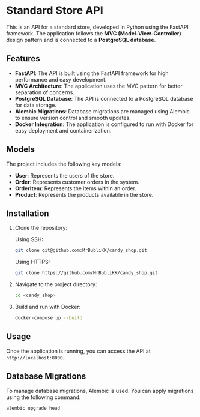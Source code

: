 # Standard Store API

This is an API for a standard store, developed in Python using the FastAPI framework. The application follows the **MVC (Model-View-Controller)** design pattern and is connected to a **PostgreSQL database**.

## Features
- **FastAPI**: The API is built using the FastAPI framework for high performance and easy development.
- **MVC Architecture**: The application uses the MVC pattern for better separation of concerns.
- **PostgreSQL Database**: The API is connected to a PostgreSQL database for data storage.
- **Alembic Migrations**: Database migrations are managed using Alembic to ensure version control and smooth updates.
- **Docker Integration**: The application is configured to run with Docker for easy deployment and containerization.

## Models

The project includes the following key models:
- **User**: Represents the users of the store.
- **Order**: Represents customer orders in the system.
- **OrderItem**: Represents the items within an order.
- **Product**: Represents the products available in the store.

## Installation

1. Clone the repository:

    Using SSH:
    ```bash
    git clone git@github.com:MrBubliKK/candy_shop.git
    ```

    Using HTTPS:
    ```bash
    git clone https://github.com/MrBubliKK/candy_shop.git
    ```

2. Navigate to the project directory:
    ```bash
    cd <candy_shop>
    ```

3. Build and run with Docker:
    ```bash
    docker-compose up --build
    ```

## Usage

Once the application is running, you can access the API at `http://localhost:8000`.

## Database Migrations

To manage database migrations, Alembic is used. You can apply migrations using the following command:

```bash
alembic upgrade head
